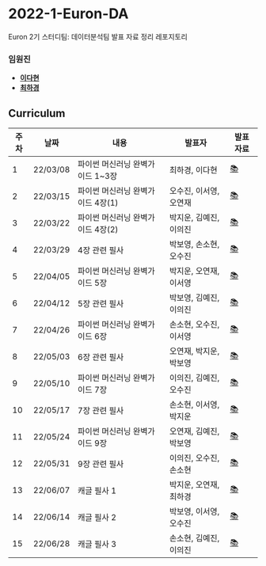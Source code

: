 # 2022-1-Euron-DA
Euron 2기 스터디팀: 데이터분석팀 발표 자료 정리 레포지토리

### 임원진   
- **[이다현](https://github.com/hopebii)**
- **[최하경](https://github.com/FleurHwai)**

## Curriculum

| 주차 | 날짜 | 내용 | 발표자 | 발표 자료|
|---|---|---|---|---|
|1|22/03/08|파이썬 머신러닝 완벽가이드 1~3장|최하경, 이다현|[📚](DA_week1.pdf)|
|2|22/03/15|파이썬 머신러닝 완벽가이드 4장(1)|오수진, 이서영, 오연재|[📚](DA_week2.pdf)|
|3|22/03/22|파이썬 머신러닝 완벽가이드 4장(2) | 박지운, 김예진, 이의진|[📚](DA_week3.pdf)|
|4|22/03/29|4장 관련 필사|박보영, 손소현, 오수진|[📚]()|
|5|22/04/05|파이썬 머신러닝 완벽가이드 5장|박지운, 오연재, 이서영|[📚]()|
|6|22/04/12|5장 관련 필사|박보영, 김예진, 이의진|[📚]()|
|7|22/04/26|파이썬 머신러닝 완벽가이드 6장| 손소현, 오수진, 이서영|[📚]()|
|8|22/05/03|6장 관련 필사|오연재, 박지운, 박보영|[📚]()|
|9|22/05/10|파이썬 머신러닝 완벽가이드 7장|이의진, 김예진, 오수진|[📚]()|
|10|22/05/17|7장 관련 필사|손소현, 이서영, 박지운|[📚]()|
|11|22/05/24|파이썬 머신러닝 완벽가이드 9장|오연재, 김예진, 박보영|[📚]()|
|12|22/05/31|9장 관련 필사|이의진, 오수진, 손소현|[📚]()|
|13|22/06/07|캐글 필사 1| 박지운, 오연재, 최하경|[📚]()|
|14|22/06/14|캐글 필사 2|박보영, 이서영, 오수진|[📚]()|
|15|22/06/28|캐글 필사 3|손소현, 김예진, 이의진|[📚]()|

